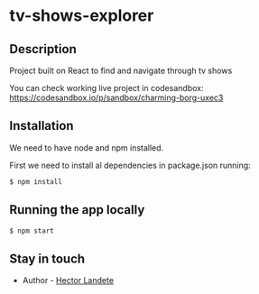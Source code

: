 # tv-shows-explorer

## Description

Project built on React to find and navigate through tv shows

You can check working live project in codesandbox: https://codesandbox.io/p/sandbox/charming-borg-uxec3
## Installation

We need to have node and npm installed.

First we need to install al dependencies in package.json running:

```bash
$ npm install
```

## Running the app locally

```bash
$ npm start
```

## Stay in touch

-   Author - [Hector Landete](https://github.com/hlandete)

